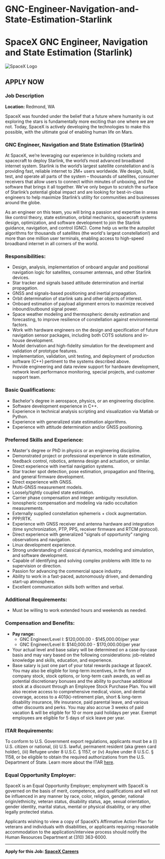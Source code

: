 # GNC-Engineer-Navigation-and-State-Estimation-Starlink
# SpaceX GNC Engineer, Navigation and State Estimation (Starlink)

![SpaceX Logo](https://www.1min30.com/wp-content/uploads/2018/04/Embl%C3%A8me-SpaceX.jpg)

## APPLY NOW

### Job Description

**Location:** Redmond, WA

SpaceX was founded under the belief that a future where humanity is out exploring the stars is fundamentally more exciting than one where we are not. Today, SpaceX is actively developing the technologies to make this possible, with the ultimate goal of enabling human life on Mars.

### GNC Engineer, Navigation and State Estimation (Starlink)

At SpaceX, we’re leveraging our experience in building rockets and spacecraft to deploy Starlink, the world’s most advanced broadband internet system. Starlink is the world’s largest satellite constellation and is providing fast, reliable internet to 2M+ users worldwide. We design, build, test, and operate all parts of the system – thousands of satellites, consumer receivers that allow users to connect within minutes of unboxing, and the software that brings it all together. We’ve only begun to scratch the surface of Starlink’s potential global impact and are looking for best-in-class engineers to help maximize Starlink’s utility for communities and businesses around the globe.

As an engineer on this team, you will bring a passion and expertise in areas like control theory, state estimation, orbital mechanics, spacecraft systems design, optimization, and software development to join the Starlink guidance, navigation, and control (GNC). Come help us write the autopilot algorithms for thousands of satellites (the world's largest constellation!) and more than one million user terminals, enabling access to high-speed broadband internet in all corners of the world.

### Responsibilities:

- Design, analysis, implementation of onboard angular and positional navigation logic for satellites, consumer antennas, and other Starlink devices.
- Star tracker and signals based attitude determination and inertial propagation.
- GNSS and signals-based positioning and inertial propagation.
- Orbit determination of starlink sats and other objects of interest.
- Onboard estimation of payload alignment errors to maximize received inbound/outbound signal power.
- Space weather modeling and thermospheric density estimation and forecasting, to improve resilience of constellation against environmental factors.
- Work with hardware engineers on the design and specification of future navigation sensor packages, including both COTS solutions and in-house development.
- Model derivation and high-fidelity simulation for the development and validation of prototype features.
- Implementation, validation, unit testing, and deployment of production software (C++) pertinent to the systems described above.
- Provide engineering and data review support for hardware development, network level performance monitoring, special projects, and customer support team.

### Basic Qualifications:

- Bachelor's degree in aerospace, physics, or an engineering discipline.
- Software development experience in C++.
- Experience in technical analysis scripting and visualization via Matlab or Python.
- Experience with generalized state estimation algorithms.
- Experience with attitude determination and/or GNSS positioning.

### Preferred Skills and Experience:

- Master's degree or PhD in physics or an engineering discipline.
- Demonstrated project or professional experience in state estimation, feedback control, robotics, antenna design and actuation, or similar.
- Direct experience with inertial navigation systems.
- Star tracker spot detection, pose estimation, propagation and filtering, and general firmware development.
- Direct experience with GNSS.
- Multi-GNSS measurement models.
- Loosely/tightly coupled state estimation.
- Carrier phase compensation and integer ambiguity resolution.
- Ionospheric compensation and modeling via radio occultation measurements.
- Externally supplied constellation ephemeris + clock augmentation.
- PPP/RTK.
- Experience with GNSS receiver and antenna hardware and integration (time synchronization, PTP, PPS, receiver firmware and RTCM protocol).
- Direct experience with generalized "signals of opportunity" ranging observations and navigation.
- Linux development experience.
- Strong understanding of classical dynamics, modeling and simulation, and software development.
- Capable of identifying and solving complex problems with little to no supervision or direction.
- Passion for advancing the commercial space industry.
- Ability to work in a fast-paced, autonomously driven, and demanding start-up atmosphere.
- Excellent communication skills both written and verbal.

### Additional Requirements:

- Must be willing to work extended hours and weekends as needed.

### Compensation and Benefits:

- **Pay range:**
  - GNC Engineer/Level I: $120,000.00 - $145,000.00/per year
  - GNC Engineer/Level II: $140,000.00 - $170,000.00/per year
- Your actual level and base salary will be determined on a case-by-case basis and may vary based on the following considerations: job-related knowledge and skills, education, and experience.
- Base salary is just one part of your total rewards package at SpaceX. You may also be eligible for long-term incentives, in the form of company stock, stock options, or long-term cash awards, as well as potential discretionary bonuses and the ability to purchase additional stock at a discount through an Employee Stock Purchase Plan. You will also receive access to comprehensive medical, vision, and dental coverage, access to a 401(k)-retirement plan, short & long-term disability insurance, life insurance, paid parental leave, and various other discounts and perks. You may also accrue 3 weeks of paid vacation & will be eligible for 10 or more paid holidays per year. Exempt employees are eligible for 5 days of sick leave per year.

### ITAR Requirements:

To conform to U.S. Government export regulations, applicants must be a (i) U.S. citizen or national, (ii) U.S. lawful, permanent resident (aka green card holder), (iii) Refugee under 8 U.S.C. § 1157, or (iv) Asylee under 8 U.S.C. § 1158, or be eligible to obtain the required authorizations from the U.S. Department of State. Learn more about the ITAR [here](https://www.pmddtc.state.gov/ddtc_public).

### Equal Opportunity Employer:

SpaceX is an Equal Opportunity Employer; employment with SpaceX is governed on the basis of merit, competence, and qualifications and will not be influenced in any manner by race, color, religion, gender, national origin/ethnicity, veteran status, disability status, age, sexual orientation, gender identity, marital status, mental or physical disability, or any other legally protected status.

Applicants wishing to view a copy of SpaceX’s Affirmative Action Plan for veterans and individuals with disabilities, or applicants requiring reasonable accommodation to the application/interview process should notify the Human Resources Department at (310) 363-6000.

---

**Apply for this Job: [SpaceX Careers]([insert_link_to_careers_page_here](https://boards.greenhouse.io/spacex/jobs/7172940002?gh_jid=7172940002))**
